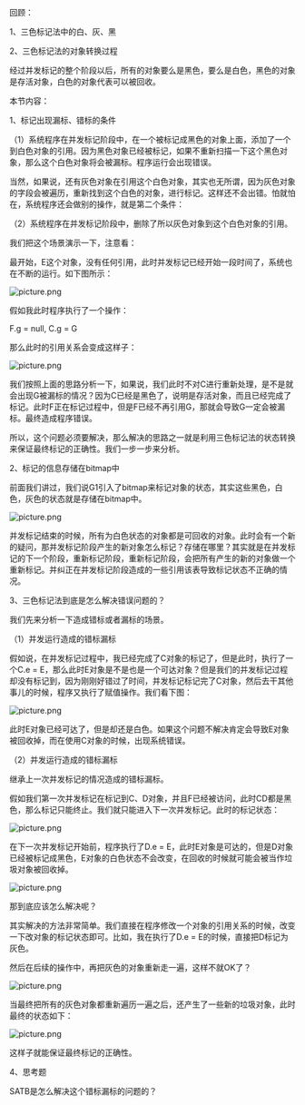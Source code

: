 回顾：

1、三色标记法中的白、灰、黑

2、三色标记法的对象转换过程

经过并发标记的整个阶段以后，所有的对象要么是黑色，要么是白色，黑色的对象是存活对象，白色的对象代表可以被回收。

 

本节内容：

1、标记出现漏标、错标的条件

（1）系统程序在并发标记阶段中，在一个被标记成黑色的对象上面，添加了一个到白色对象的引用。因为黑色对象已经被标记，如果不重新扫描一下这个黑色对象，那么这个白色对象将会被漏标。程序运行会出现错误。

 

当然，如果说，还有灰色对象在引用这个白色对象，其实也无所谓，因为灰色对象的字段会被遍历，重新找到这个白色的对象，进行标记。这样还不会出错。怕就怕在，系统程序还会做别的操作，就是第二个条件：

（2）系统程序在并发标记阶段中，删除了所以灰色对象到这个白色对象的引用。

我们把这个场景演示一下，注意看：

最开始，E这个对象，没有任何引用，此时并发标记已经开始一段时间了，系统也在不断的运行。如下图所示：

![picture.png](http://wechatapppro-1252524126.cdn.xiaoeknow.com/image/ueditor/80091000_1641817866.png?imageView2/2/q/80%7CimageMogr2/ignore-error/1)

假如我此时程序执行了一个操作：

F.g = null,
C.g = G

那么此时的引用关系会变成这样子：

![picture.png](http://wechatapppro-1252524126.cdn.xiaoeknow.com/image/ueditor/18125300_1641817867.png?imageView2/2/q/80%7CimageMogr2/ignore-error/1)

我们按照上面的思路分析一下，如果说，我们此时不对C进行重新处理，是不是就会出现G被漏标的情况？因为C已经是黑色了，说明是存活对象，而且已经完成了标记。此时F正在标记过程中，但是F已经不再引用G，那就会导致G一定会被漏标。最终造成程序错误。

所以，这个问题必须要解决，那么解决的思路之一就是利用三色标记法的状态转换来保证最终标记的正确性。我们一步一步来分析。

 

2、标记的信息存储在bitmap中

前面我们讲过，我们说G1引入了bitmap来标记对象的状态，其实这些黑色，白色，灰色的状态就是存储在bitmap中。

![picture.png](http://wechatapppro-1252524126.cdn.xiaoeknow.com/image/ueditor/20579000_1641817867.png?imageView2/2/q/80%7CimageMogr2/ignore-error/1)

并发标记结束的时候，所有为白色状态的对象都是可回收的对象。此时会有一个新的疑问，那并发标记阶段产生的新对象怎么标记？存储在哪里？其实就是在并发标记的下一个阶段，重新标记阶段，重新标记阶段，会把所有产生的新的对象做一个重新标记。并纠正在并发标记阶段造成的一些引用该表导致标记状态不正确的情况。

 

3、三色标记法到底是怎么解决错误问题的？

我们先来分析一下造成错标或者漏标的场景。

（1）并发运行造成的错标漏标

假如说，在并发标记过程中，我已经完成了C对象的标记了，但是此时，执行了一个C.e = E，那么此时E对象是不是也是一个可达对象？但是我们的并发标记过程却没有标记到，因为刚刚好错过了时间，并发标记标记完了C对象，然后去干其他事儿的时候，程序又执行了赋值操作。我们看下图：

![picture.png](http://wechatapppro-1252524126.cdn.xiaoeknow.com/image/ueditor/20364300_1641817867.png?imageView2/2/q/80%7CimageMogr2/ignore-error/1)

此时E对象已经可达了，但是却还是白色。如果这个问题不解决肯定会导致E对象被回收掉，而在使用C对象的时候，出现系统错误。

 

（2）并发运行造成的错标漏标

继承上一次并发标记的情况造成的错标漏标。

 

假如我们第一次并发标记在标记到C、D对象，并且F已经被访问，此时CD都是黑色，那么标记只能终止。我们就只能进入下一次并发标记。此时的标记状态：

![picture.png](http://wechatapppro-1252524126.cdn.xiaoeknow.com/image/ueditor/20749700_1641817867.png?imageView2/2/q/80%7CimageMogr2/ignore-error/1)

在下一次并发标记开始前，程序执行了D.e = E，此时E对象是可达的，但是D对象已经被标记成黑色，E对象的白色状态不会改变，在回收的时候就可能会被当作垃圾对象被回收掉。

![picture.png](http://wechatapppro-1252524126.cdn.xiaoeknow.com/image/ueditor/23271400_1641817867.png?imageView2/2/q/80%7CimageMogr2/ignore-error/1)

 

那到底应该怎么解决呢？

其实解决的方法非常简单。我们直接在程序修改一个对象的引用关系的时候，改变一下改对象的标记状态即可。比如，我在执行了D.e = E的时候，直接把D标记为灰色。

然后在后续的操作中，再把灰色的对象重新走一遍，这样不就OK了？

![picture.png](http://wechatapppro-1252524126.cdn.xiaoeknow.com/image/ueditor/24732000_1641817867.png?imageView2/2/q/80%7CimageMogr2/ignore-error/1)

当最终把所有的灰色对象都重新遍历一遍之后，还产生了一些新的垃圾对象，此时最终的状态如下：

![picture.png](http://wechatapppro-1252524126.cdn.xiaoeknow.com/image/ueditor/25268800_1641817867.png?imageView2/2/q/80%7CimageMogr2/ignore-error/1)

这样子就能保证最终标记的正确性。

 

4、思考题

SATB是怎么解决这个错标漏标的问题的？